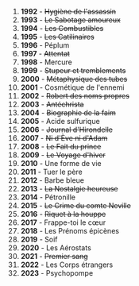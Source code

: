 1. **1992** - ~~Hygiène de l'assassin~~
2. **1993** - ~~Le Sabotage amoureux~~
3. **1994** - ~~Les Combustibles~~
4. **1995** - ~~Les Catilinaires~~
5. **1996** - Péplum
6. **1997** - ~~Attentat~~
7. **1998** - Mercure
8. **1999** - ~~Stupeur et tremblements~~
9. **2000** - ~~Métaphysique des tubes~~
10. **2001** - Cosmétique de l'ennemi
11. **2002** - ~~Robert des noms propres~~
12. **2003** - ~~Antéchrista~~
13. **2004** - ~~Biographie de la faim~~
14. **2005** - Acide sulfurique
15. **2006** - ~~Journal d'Hirondelle~~
16. **2007** - ~~Ni d'Ève ni d'Adam~~
17. **2008** - ~~Le Fait du prince~~
18. **2009** - ~~Le Voyage d'hiver~~
19. **2010** - Une forme de vie
20. **2011** - Tuer le père
21. **2012** - Barbe bleue
22. **2013** - ~~La Nostalgie heureuse~~
23. **2014** - Pétronille
24. **2015** - ~~Le Crime du comte Neville~~
25. **2016** - ~~Riquet à la houppe~~
26. **2017** - Frappe-toi le cœur
27. **2018** - Les Prénoms épicènes
28. **2019** - Soif
29. **2020** - Les Aérostats
30. **2021** - ~~Premier sang~~
31. **2022** - Les Corps étrangers
32. **2023** - Psychopompe
